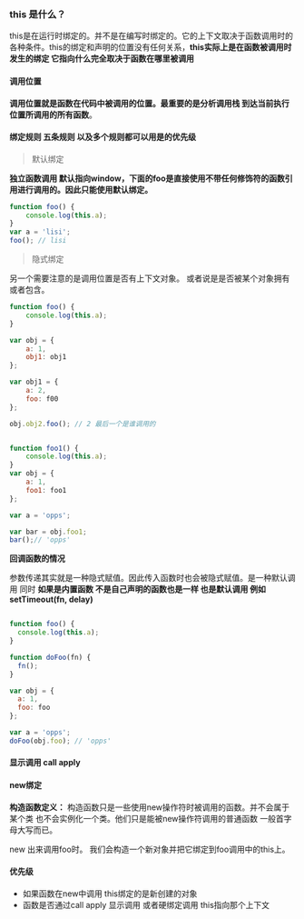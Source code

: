### this 是什么？



this是在运行时绑定的。并不是在编写时绑定的。它的上下文取决于函数调用时的各种条件。this的绑定和声明的位置没有任何关系，**this实际上是在函数被调用时发生的绑定 它指向什么完全取决于函数在哪里被调用**





#### 调用位置

**调用位置就是函数在代码中被调用的位置。最重要的是分析调用栈 到达当前执行位置所调用的所有函数**。



#### 绑定规则 五条规则 以及多个规则都可以用是的优先级

 

> 默认绑定

**独立函数调用 默认指向window，下面的foo是直接使用不带任何修饰符的函数引用进行调用的。因此只能使用默认绑定。**

```javascript
function foo() {
    console.log(this.a);
}
var a = 'lisi';
foo(); // lisi
```



> 隐式绑定

另一个需要注意的是调用位置是否有上下文对象。 或者说是是否被某个对象拥有或者包含。

```javascript
function foo() {
    console.log(this.a);
}

var obj = {
    a: 1,
    obj1: obj1
};

var obj1 = {
    a: 2,
    foo: f00
};

obj.obj2.foo(); // 2 最后一个是谁调用的


function foo1() {
    console.log(this.a);
}
var obj = {
    a: 1,
    foo1: foo1
};

var a = 'opps';

var bar = obj.foo1;
bar();// 'opps'

```



**回调函数的情况**

参数传递其实就是一种隐式赋值。因此传入函数时也会被隐式赋值。是一种默认调用 同时 **如果是内置函数 不是自己声明的函数也是一样 也是默认调用 例如 setTimeout(fn, delay)**

```javascript

function foo() {
  console.log(this.a);
}

function doFoo(fn) {
  fn();
}

var obj = {
  a: 1,
  foo: foo
};

var a = 'opps';
doFoo(obj.foo); // 'opps'
```

#### 显示调用  call apply



#### new绑定

**构造函数定义：** 构造函数只是一些使用new操作符时被调用的函数。并不会属于某个类 也不会实例化一个类。他们只是能被new操作符调用的普通函数 一般首字母大写而已。

new 出来调用foo时。 我们会构造一个新对象并把它绑定到foo调用中的this上。



#### 优先级

* 如果函数在new中调用 this绑定的是新创建的对象
* 函数是否通过call apply 显示调用 或者硬绑定调用 this指向那个上下文

